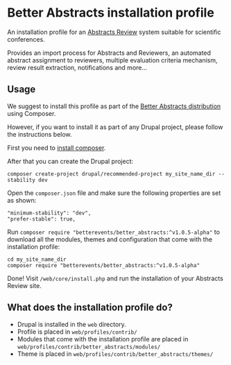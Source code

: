 # Better Abstracts installation profile

An installation profile for an [Abstracts Review](https://betterevents.io/abstracts-review) system suitable for scientific conferences.

Provides an import process for Abstracts and Reviewers, an automated abstract assignment to reviewers, multiple evaluation criteria mechanism, review result extraction, notifications and more...

## Usage
We suggest to install this profile as part of the [Better Abstracts distribution](https://github.com/betterevents/better-abstracts-project) using Composer.

However, if you want to install it as part of any Drupal project, please follow the instructions below.

First you need to [install composer](https://getcomposer.org/doc/00-intro.md#installation-linux-unix-macos).

After that you can create the Drupal project:

```
composer create-project drupal/recommended-project my_site_name_dir --stability dev
```

Open the `composer.json` file and make sure the following properties are set as shown:
```
"minimum-stability": "dev",
"prefer-stable": true,
```

Run `composer require "betterevents/better_abstracts:^v1.0.5-alpha"` to download all the modules, themes and configuration that come with the installation profile:

```
cd my_site_name_dir
composer require "betterevents/better_abstracts:^v1.0.5-alpha"
```

Done! Visit `/web/core/install.php` and run the installation of your Abstracts Review site.

## What does the installation profile do?

* Drupal is installed in the `web` directory.
* Profile is placed in `web/profiles/contrib/`
* Modules that come with the installation profile are placed in `web/profiles/contrib/better_abstracts/modules/`
* Theme is placed in `web/profiles/contrib/better_abstracts/themes/`

